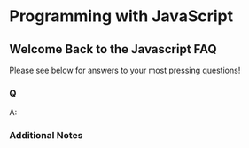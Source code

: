 # Programming with JavaScript

## Welcome Back to the Javascript FAQ

Please see below for answers to your most pressing questions!

### Q

A:

### **Additional Notes**
